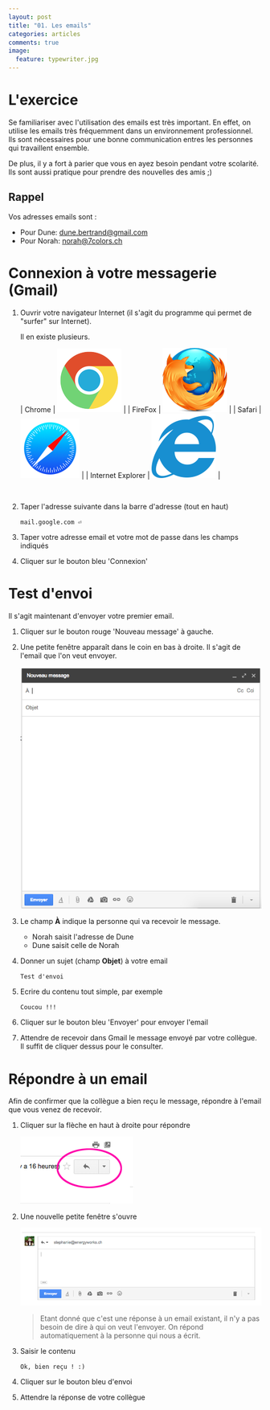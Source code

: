 ```yaml
---
layout: post
title: "01. Les emails"
categories: articles
comments: true
image:
  feature: typewriter.jpg  
---
```


# L'exercice

Se familiariser avec l'utilisation des emails est très important. En effet, on utilise les emails très fréquemment dans un environnement professionnel. Ils sont nécessaires pour une bonne communication entres les personnes qui travaillent ensemble.

De plus, il y a fort à parier que vous en ayez besoin pendant votre scolarité. Ils sont aussi pratique pour prendre des nouvelles des amis ;)

## Rappel

Vos adresses emails sont :

* Pour Dune: dune.bertrand@gmail.com
* Pour Norah: norah@7colors.ch

# Connexion à votre messagerie (Gmail)

1.  Ouvrir votre navigateur Internet (il s'agit du programme qui permet de "surfer" sur Internet).

    Il en existe plusieurs.

    | Chrome | ![Chrome](/images/browsers/chrome.png) |
    | FireFox | ![Chrome](/images/browsers/firefox.png) |
    | Safari | ![Chrome](/images/browsers/safari.png) |
    | Internet Explorer | ![Chrome](/images/browsers/ie.png) |

    <br>

2.  Taper l'adresse suivante dans la barre d'adresse (tout en haut)

    ```
    mail.google.com ⏎
    ```

3.  Taper votre adresse email et votre mot de passe dans les champs indiqués

4.  Cliquer sur le bouton bleu 'Connexion'

# Test d'envoi

Il s'agit maintenant d'envoyer votre premier email.

1.  Cliquer sur le bouton rouge 'Nouveau message' à gauche.

2.  Une petite fenêtre apparaît dans le coin en bas à droite. Il s'agit de l'email que l'on veut envoyer. 

    ![new-email](/images/guide/new-email.png)

3.  Le champ **À** indique la personne qui va recevoir le message.

    * Norah saisit l'adresse de Dune
    * Dune saisit celle de Norah

4.  Donner un sujet (champ **Objet**) à votre email

    ```
    Test d'envoi
    ```

5.  Ecrire du contenu tout simple, par exemple

    ```
    Coucou !!!
    ```

6.  Cliquer sur le bouton bleu 'Envoyer' pour envoyer l'email

7.  Attendre de recevoir dans Gmail le message envoyé par votre collègue. Il suffit de cliquer dessus pour le consulter.

# Répondre à un email

Afin de confirmer que la collègue a bien reçu le message, répondre à l'email que vous venez de recevoir.

1.  Cliquer sur la flèche en haut à droite pour répondre

    ![reply](/images/guide/reply.png)

2.  Une nouvelle petite fenêtre s'ouvre

    ![new-reply](/images/guide/new-reply.png)

    > Etant donné que c'est une réponse à un email existant, il n'y a pas besoin de dire à qui on veut l'envoyer. On répond automatiquement à la personne qui nous a écrit.

3.  Saisir le contenu

    ```
    Ok, bien reçu ! :)
    ```

4.  Cliquer sur le bouton bleu d'envoi

5.  Attendre la réponse de votre collègue
